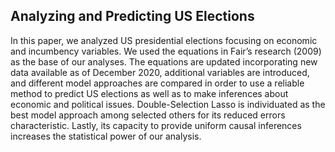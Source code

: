 ## Analyzing and Predicting US Elections

In this paper, we analyzed US presidential elections focusing on economic and incumbency variables. We used the equations in Fair’s research (2009) as the base of our analyses. The equations are updated incorporating new data available as of December 2020, additional variables are introduced, and different model approaches are compared in order to use a reliable method to predict US elections as well as to make inferences about economic and political issues. Double-Selection Lasso is individuated as the best model approach among selected others for its reduced errors characteristic. Lastly, its capacity to provide uniform causal inferences increases the statistical power of our analysis.
